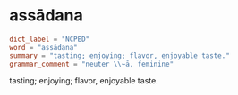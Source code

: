 # assādana

``` toml
dict_label = "NCPED"
word = "assādana"
summary = "tasting; enjoying; flavor, enjoyable taste."
grammar_comment = "neuter \\~ā, feminine"
```

tasting; enjoying; flavor, enjoyable taste.


